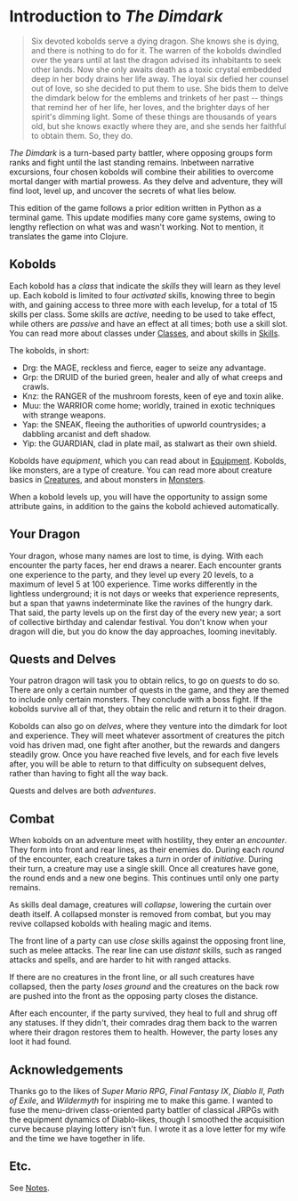 # Introduction to *The Dimdark*

> Six devoted kobolds serve a dying dragon. She knows she is dying, and there is nothing to do for it. The warren of the kobolds dwindled over the years until at last the dragon advised its inhabitants to seek other lands. Now she only awaits death as a toxic crystal embedded deep in her body drains her life away. The loyal six defied her counsel out of love, so she decided to put them to use. She bids them to delve the dimdark below for the emblems and trinkets of her past -- things that remind her of her life, her loves, and the brighter days of her spirit's dimming light. Some of these things are thousands of years old, but she knows exactly where they are, and she sends her faithful to obtain them. So, they do.

*The Dimdark* is a turn-based party battler, where opposing groups form ranks and fight until the last standing remains. Inbetween narrative excursions, four chosen kobolds will combine their abilities to overcome mortal danger with martial prowess. As they delve and adventure, they will find loot, level up, and uncover the secrets of what lies below.

This edition of the game follows a prior edition written in Python as a terminal game. This update modifies many core game systems, owing to lengthy reflection on what was and wasn't working. Not to mention, it translates the game into Clojure.

## Kobolds

Each kobold has a *class* that indicate the *skills* they will learn as they level up. Each kobold is limited to four *activated* skills, knowing three to begin with, and gaining access to three more with each levelup, for a total of 15 skills per class. Some skills are *active*, needing to be used to take effect, while others are *passive* and have an effect at all times; both use a skill slot. You can read more about classes under [Classes](./classes.md), and about skills in [Skills](./skills.md).

The kobolds, in short:

- Drg: the MAGE, reckless and fierce, eager to seize any advantage.
- Grp: the DRUID of the buried green, healer and ally of what creeps and crawls.
- Knz: the RANGER of the mushroom forests, keen of eye and toxin alike.
- Muu: the WARRIOR come home; worldly, trained in exotic techniques with strange weapons.
- Yap: the SNEAK, fleeing the authorities of upworld countrysides; a dabbling arcanist and deft shadow.
- Yip: the GUARDIAN, clad in plate mail, as stalwart as their own shield.

Kobolds have *equipment*, which you can read about in [Equipment](./equipment.md). Kobolds, like monsters, are a type of creature. You can read more about creature basics in [Creatures](./creatures.md), and about monsters in [Monsters](./monsters.md).

When a kobold levels up, you will have the opportunity to assign some attribute gains, in addition to the gains the kobold achieved automatically.

## Your Dragon

Your dragon, whose many names are lost to time, is dying. With each encounter the party faces, her end draws a nearer. Each encounter grants one experience to the party, and they level up every 20 levels, to a maximum of level 5 at 100 experience. Time works differently in the lightless underground; it is not days or weeks that experience represents, but a span that yawns indeterminate like the ravines of the hungry dark. That said, the party levels up on the first day of the every new year; a sort of collective birthday and calendar festival. You don't know when your dragon will die, but you do know the day approaches, looming inevitably.

## Quests and Delves

Your patron dragon will task you to obtain relics, to go on *quests* to do so. There are only a certain number of quests in the game, and they are themed to include only certain monsters. They conclude with a boss fight. If the kobolds survive all of that, they obtain the relic and return it to their dragon.

Kobolds can also go on *delves*, where they venture into the dimdark for loot and experience. They will meet whatever assortment of creatures the pitch void has driven mad, one fight after another, but the rewards and dangers steadily grow. Once you have reached five levels, and for each five levels after, you will be able to return to that difficulty on subsequent delves, rather than having to fight all the way back.

Quests and delves are both *adventures*.

## Combat

When kobolds on an adventure meet with hostility, they enter an *encounter*. They form into front and rear lines, as their enemies do. During each *round* of the encounter, each creature takes a *turn* in order of *initiative*. During their turn, a creature may use a single skill. Once all creatures have gone, the round ends and a new one begins. This continues until only one party remains.

As skills deal damage, creatures will *collapse*, lowering the curtain over death itself. A collapsed monster is removed from combat, but you may revive collapsed kobolds with healing magic and items.

The front line of a party can use *close* skills against the opposing front line, such as melee attacks. The rear line can use *distant* skills, such as ranged attacks and spells, and are harder to hit with ranged attacks.

If there are no creatures in the front line, or all such creatures have collapsed, then the party *loses ground* and the creatures on the back row are pushed into the front as the opposing party closes the distance.

After each encounter, if the party survived, they heal to full and shrug off any statuses. If they didn't, their comrades drag them back to the warren where their dragon restores them to health. However, the party loses any loot it had found.

## Acknowledgements

Thanks go to the likes of *Super Mario RPG*, *Final Fantasy IX*, *Diablo II*, *Path of Exile*, and *Wildermyth* for inspiring me to make this game. I wanted to fuse the menu-driven class-oriented party battler of classical JRPGs with the equipment dynamics of Diablo-likes, though I smoothed the acquisition curve because playing lottery isn't fun. I wrote it as a love letter for my wife and the time we have together in life.

## Etc.

See [Notes](./notes.md).
